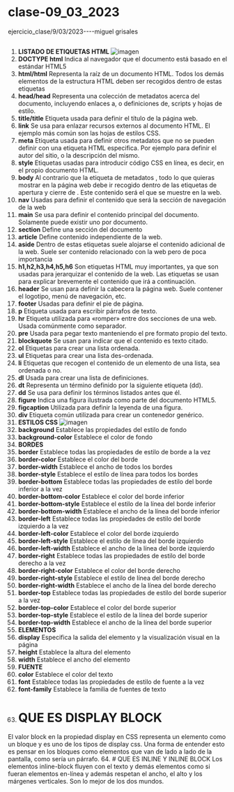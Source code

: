# clase-09_03_2023
ejercicio_clase/9/03/2023----miguel grisales
##
1. **LISTADO DE ETIQUETAS HTML**
![imagen](http://formaentic.weebly.com/uploads/1/6/9/2/16924982/208978862_orig.jpg)
2. **DOCTYPE html** Indica al navegador que el documento está basado en el estándar HTML5
3. **html/html** Representa la raíz de un documento HTML. Todos los demás elementos de la estructura HTML deben ser recogidos dentro de estas etiquetas
4. **head/head** Representa una colección de metadatos acerca del documento, incluyendo enlaces a, o definiciones de, scripts y hojas de estilo.
5. **title/title** Etiqueta usada para definir el título de la página web.
6. **link** Se usa para enlazar recursos externos al documento HTML. El ejemplo más común son las hojas de estilos CSS.
7. **meta** Etiqueta usada para definir otros metadatos que no se pueden definir con una etiqueta HTML especifica. Por ejemplo para definir el autor del sitio, o la descripción del mismo.
8. **style** Etiquetas usadas para introducir código CSS en línea, es decir, en el propio documento HTML.
9. **body** Al contrario que la etiqueta de metadatos <head>, todo lo que quieras mostrar en la página web debe ir recogido dentro de las etiquetas de apertura y cierre de <body>. Este contenido será el que se muestre en la web.
10. **nav** Usadas para definir el contenido que será la sección de navegación de la web
11. **main** Se usa para definir el contenido principal del documento. Solamente puede existir uno por documento.
12. **section** Define una sección del documento
13. **article** Define contenido independiente de la web.
14. **aside** Dentro de estas etiquetas suele alojarse el contenido adicional de la web. Suele ser contenido relacionado con la web pero de poca importancia
15. **h1,h2,h3,h4,h5,h6** Son etiquetas HTML muy importantes, ya que son usadas para jerarquizar el contenido de la web. Las etiquetas se usan para explicar brevemente el contenido que irá a continuación.
16. **header** Se usan para definir la cabecera la página web. Suele contener el logotipo, menú de navegación, etc.
17. **footer** Usadas para definir el pie de página.
18. **p** Etiqueta usada para escribir párrafos de texto.
19. **hr** Etiqueta utilizada para «romper» entre dos secciones de una web. Usada comúnmente como separador.
20. **pre** Usada para pegar texto manteniendo el pre formato propio del texto.
21. **blockquote** Se usan para indicar que el contenido es texto citado.
22. **ol** Etiquetas para crear una lista ordenada.
23. **ul** Etiquetas para crear una lista des-ordenada.
24. **li** Etiquetas que recogen el contenido de un elemento de una lista, sea ordenada o no.
25. **dl** Usada para crear una lista de definiciones.
26. **dt** Representa un término definido por la siguiente etiqueta (dd).
27. **dd** Se usa para definir los términos listados antes que él.
28. **figure** Indica una figura ilustrada como parte del documento HTML5.
29. **figcaption** Utilizada para definir la leyenda de una figura.
30. **div** Etiqueta común utilizada para crear un contenedor genérico.
31. **ESTILOS CSS**
![imagen](https://waltervillavicencio.com/wp-content/uploads/2021/12/css.jpg)
32. **background** Establece las propiedades del estilo de fondo
33. **background-color**	Establece el color de fondo
34. **BORDES**
35. **border**	Establece todas las propiedades de estilo de borde a la vez
36. **border-color**	Establece el color del borde
37. **border-width**	Establece el ancho de todos los bordes
38. **border-style**	Establece el estilo de línea para todos los bordes
39. **border-bottom**	Establece todas las propiedades de estilo del borde inferior a la vez
40. **border-bottom-color**	Establece el color del borde inferior
41. **border-bottom-style**	Establece el estilo de la línea del borde inferior
42. **border-bottom-width**	Establece el ancho de la línea del borde inferior
43. **border-left**	Establece todas las propiedades de estilo del borde izquierdo a la vez
44. **border-left-color**	Establece el color del borde izquierdo
45. **border-left-style**	Establece el estilo de línea del borde izquierdo
46. **border-left-width**	Establece el ancho de la línea del borde izquierdo
47. **border-right**	Establece todas las propiedades de estilo del borde derecho a la vez
48. **border-right-color**	Establece el color del borde derecho
49. **border-right-style**	Establece el estilo de línea del borde derecho
50. **border-right-width**	Establece el ancho de la línea del borde derecho
51. **border-top**	Establece todas las propiedades de estilo del borde superior a la vez
52. **border-top-color**	Establece el color del borde superior
53. **border-top-style**	Establece el estilo de la línea del borde superior
54. **border-top-width**	Establece el ancho de la línea del borde superior
55. **ELEMENTOS**
56. **display**	Especifica la salida del elemento y la visualización visual en la página
57. **height**	Establece la altura del elemento
58. **width**	Establece el ancho del elemento
59. **FUENTE**
60. **color**	Establece el color del texto
61. **font**	Establece todas las propiedades de estilo de fuente a la vez
62. **font-family**	Establece la familia de fuentes de texto
63. # QUE ES DISPLAY BLOCK
El valor block en la propiedad display en CSS representa un elemento como un bloque y es uno de los tipos de display css. Una forma de entender esto es pensar en los bloques como elementos que van de lado a lado de la pantalla, como sería un párrafo.
64. # QUE ES INLINE Y INLINE BLOCK
Los elementos inline-block fluyen con el texto y demás elementos como si fueran elementos en-línea y además respetan el ancho, el alto y los márgenes verticales. Son lo mejor de los dos mundos.



